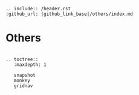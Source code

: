 ```eval_rst
.. include:: /header.rst 
:github_url: |github_link_base|/others/index.md
```
# Others


```eval_rst

.. toctree::
   :maxdepth: 1
   
   snapshot
   monkey
   gridnav
```

